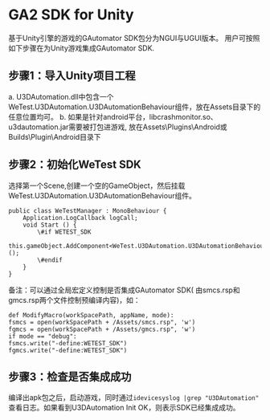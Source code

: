# GA2 SDK for Unity

基于Unity引擎的游戏的GAutomator SDK包分为NGUI与UGUI版本。
用户可按照如下步骤在为Unity游戏集成GAutomator SDK.

## 步骤1：导入Unity项目工程
a. U3DAutomation.dll中包含一个WeTest.U3DAutomation.U3DAutomationBehaviour组件，放在Assets目录下的任意位置均可。
b. 如果是针对android平台，libcrashmonitor.so、u3dautomation.jar需要被打包进游戏, 放在Assets\Plugins\Android或Builds\Plugin\Android目录下

## 步骤2：初始化WeTest SDK
选择第一个Scene,创建一个空的GameObject，然后挂载WeTest.U3DAutomation.U3DAutomationBehaviour组件。

	public class WeTestManager : MonoBehaviour {
		Application.LogCallback logCall;
		void Start () {
			\#if WETEST_SDK
			this.gameObject.AddComponent<WeTest.U3DAutomation.U3DAutomationBehaviour>();
			\#endif
		}
	}
备注：可以通过全局宏定义控制是否集成GAutomator SDK( 由smcs.rsp和gmcs.rsp两个文件控制预编译内容)，如：

	def ModifyMacro(workSpacePath, appName, mode):
	fsmcs = open(workSpacePath + /Assets/smcs.rsp", 'w')
	fgmcs = open(workSpacePath + /Assets/gmcs.rsp", 'w')
	if mode == "debug":
	fsmcs.write("-define:WETEST_SDK")
	fgmcs.write("-define:WETEST_SDK")
## 步骤3：检查是否集成成功
编译出apk包之后，启动游戏，同时通过`idevicesyslog |grep "U3DAutomation"`
查看日志。如果看到U3DAutomation Init OK，则表示SDK已经集成成功。

